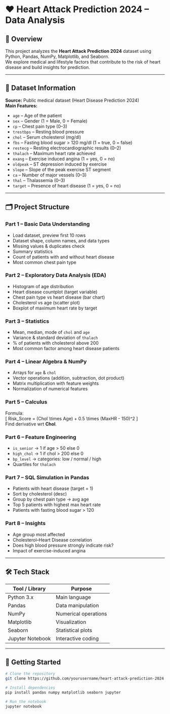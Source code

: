 # ❤️ Heart Attack Prediction 2024 – Data Analysis

## 📖 Overview
This project analyzes the **Heart Attack Prediction 2024** dataset using Python, Pandas, NumPy, Matplotlib, and Seaborn.  
We explore medical and lifestyle factors that contribute to the risk of heart disease and build insights for prediction.

---

## 📂 Dataset Information
**Source:** Public medical dataset (Heart Disease Prediction 2024)  
**Main Features:**
- `age` – Age of the patient
- `sex` – Gender (1 = Male, 0 = Female)
- `cp` – Chest pain type (0–3)
- `trestbps` – Resting blood pressure
- `chol` – Serum cholesterol (mg/dl)
- `fbs` – Fasting blood sugar > 120 mg/dl (1 = true, 0 = false)
- `restecg` – Resting electrocardiographic results (0–2)
- `thalach` – Maximum heart rate achieved
- `exang` – Exercise induced angina (1 = yes, 0 = no)
- `oldpeak` – ST depression induced by exercise
- `slope` – Slope of the peak exercise ST segment
- `ca` – Number of major vessels (0–3)
- `thal` – Thalassemia (0–3)
- `target` – Presence of heart disease (1 = yes, 0 = no)

---

## 🗂 Project Structure

### **Part 1 – Basic Data Understanding**
- Load dataset, preview first 10 rows
- Dataset shape, column names, and data types
- Missing values & duplicates check
- Summary statistics
- Count of patients with and without heart disease
- Most common chest pain type

### **Part 2 – Exploratory Data Analysis (EDA)**
- Histogram of age distribution
- Heart disease countplot (target variable)
- Chest pain type vs heart disease (bar chart)
- Cholesterol vs age (scatter plot)
- Boxplot of maximum heart rate by target

### **Part 3 – Statistics**
- Mean, median, mode of `chol` and `age`
- Variance & standard deviation of `thalach`
- % of patients with cholesterol above 200
- Most common factor among heart disease patients

### **Part 4 – Linear Algebra & NumPy**
- Arrays for `age` & `chol`
- Vector operations (addition, subtraction, dot product)
- Matrix multiplication with feature weights
- Normalization of numerical features

### **Part 5 – Calculus**
Formula:  
\[
Risk\_Score = (Chol \times Age) + 0.5 \times (MaxHR - 150)^2
\]  
Find derivative wrt **Chol**.

### **Part 6 – Feature Engineering**
- `is_senior` → 1 if age > 50 else 0
- `high_chol` → 1 if chol > 200 else 0
- `bp_level` → categories: low / normal / high
- Quartiles for `thalach`

### **Part 7 – SQL Simulation in Pandas**
- Patients with heart disease (target = 1)
- Sort by cholesterol (desc)
- Group by chest pain type → avg age
- Top 5 patients with highest max heart rate
- Patients with fasting blood sugar > 120

### **Part 8 – Insights**
- Age group most affected
- Cholesterol–Heart Disease correlation
- Does high blood pressure strongly indicate risk?
- Impact of exercise-induced angina

---

## 🛠 Tech Stack
| Tool / Library   | Purpose |
|------------------|---------|
| Python 3.x       | Main language |
| Pandas           | Data manipulation |
| NumPy            | Numerical operations |
| Matplotlib       | Visualization |
| Seaborn          | Statistical plots |
| Jupyter Notebook | Interactive coding |

---

## 🚀 Getting Started
```bash
# Clone the repository
git clone https://github.com/yourusername/heart-attack-prediction-2024.git

# Install dependencies
pip install pandas numpy matplotlib seaborn jupyter

# Run the notebook
jupyter notebook
